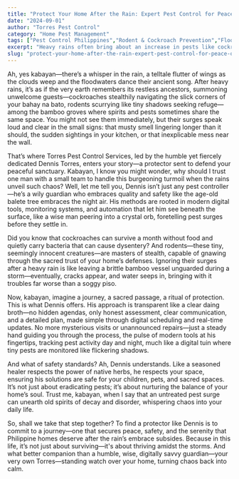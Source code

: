 ```yaml
---
title: "Protect Your Home After the Rain: Expert Pest Control for Peace of Mind"
date: "2024-09-01"
author: "Torres Pest Control"
category: "Home Pest Management"
tags: ["Pest Control Philippines","Rodent & Cockroach Prevention","Flood-Related Pest Issues","Safe Pest Management","Home Protection"]
excerpt: "Heavy rains often bring about an increase in pests like cockroaches and rodents, but with modern, safe pest control solutions, Filipino families can safeguard their homes and peace of mind. Trust local experts to restore comfort after the storm."
slug: "protect-your-home-after-the-rain-expert-pest-control-for-peace-of-mind"
---
```


Ah, yes kabayan—there’s a whisper in the rain, a telltale flutter of wings as the clouds weep and the floodwaters dance their ancient song. After heavy rains, it’s as if the very earth remembers its restless ancestors, summoning unwelcome guests—cockroaches stealthily navigating the slick corners of your bahay na bato, rodents scurrying like tiny shadows seeking refuge—among the bamboo groves where spirits and pests sometimes share the same space. You might not see them immediately, but their surges speak loud and clear in the small signs: that musty smell lingering longer than it should, the sudden sightings in your kitchen, or that inexplicable mess near the wall.

That’s where Torres Pest Control Services, led by the humble yet fiercely dedicated Dennis Torres, enters your story—a protector sent to defend your peaceful sanctuary. Kabayan, I know you might wonder, why should I trust one man with a small team to handle this burgeoning turmoil when the rains unveil such chaos? Well, let me tell you, Dennis isn’t just any pest controller—he’s a wily guardian who embraces quality and safety like the age-old balete tree embraces the night air. His methods are rooted in modern digital tools, monitoring systems, and automation that let him see beneath the surface, like a wise man peering into a crystal orb, foretelling pest surges before they settle in.

Did you know that cockroaches can survive a month without food and quietly carry bacteria that can cause dysentery? And rodents—these tiny, seemingly innocent creatures—are masters of stealth, capable of gnawing through the sacred trust of your home’s defenses. Ignoring their surges after a heavy rain is like leaving a brittle bamboo vessel unguarded during a storm—eventually, cracks appear, and water seeps in, bringing with it troubles far worse than a soggy piso.

Now, kabayan, imagine a journey, a sacred passage, a ritual of protection. This is what Dennis offers. His approach is transparent like a clear daing broth—no hidden agendas, only honest assessment, clear communication, and a detailed plan, made simple through digital scheduling and real-time updates. No more mysterious visits or unannounced repairs—just a steady hand guiding you through the process, the pulse of modern tools at his fingertips, tracking pest activity day and night, much like a digital tuin where tiny pests are monitored like flickering shadows.

And what of safety standards? Ah, Dennis understands. Like a seasoned healer respects the power of native herbs, he respects your space, ensuring his solutions are safe for your children, pets, and sacred spaces. It’s not just about eradicating pests; it’s about nurturing the balance of your home’s soul. Trust me, kabayan, when I say that an untreated pest surge can unearth old spirits of decay and disorder, whispering chaos into your daily life.

So, shall we take that step together? To find a protector like Dennis is to commit to a journey—one that secures peace, safety, and the serenity that Philippine homes deserve after the rain’s embrace subsides. Because in this life, it’s not just about surviving—it's about thriving amidst the storms. And what better companion than a humble, wise, digitally savvy guardian—your very own Torres—standing watch over your home, turning chaos back into calm.